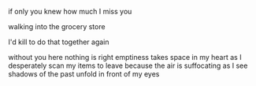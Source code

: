 if only you knew
how much I 
miss you

walking into the
grocery store

I'd kill to do that 
together again

without you here
nothing is right
emptiness takes space in
my heart as I
desperately scan my
items to leave because the
air is suffocating as I
see shadows of the
past unfold
in front of 
my 
eyes